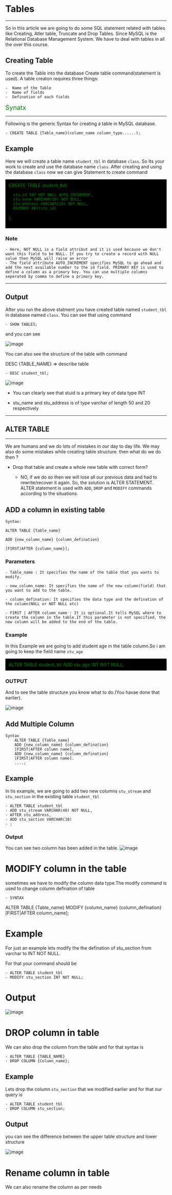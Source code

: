 # Tables
---
So in this article we are going to do some SQL statement related with tables like Creating, 
Atler table, Truncate and Drop Tables. Since MySQL is the Relational Database Management System. We have to deal with tables in all the over this course. 

## Creating Table
To create the Table into the database Create table command(statement is used). A table creaton requires three things:

    -  Name of the Table 
    -  Name of fields
    -  Defination of each fields

<span style="color:Green;font-size:20px"> Synatx</span>

---
Following is the generic Syntax for creating a table in MySQL database.

    - CREATE TABLE {Table_name}(column_name column_type......);
## Example 
  Here we will create a table name `student_tbl` in database `class`. So Its your work to create and use the database name `class`.
  After creating and using the database `class` now we can give Statement to create command
  <div style="color:green;  background-color: black; padding:10px">
  CREATE TABLE student_tbl(

      stu_id INT NOT NULL AUTO_INCREMENT,
      stu_name VARCHAR(50) NOT NULL,
      stu_address VARCHAR(20) NOT NULL,
      PRIMARY KEY(stu_id)
  );
  </div>

  ### Note
    - Here, NOT NULL is a field attribut and it is used because we don't want this field to be NULL. If you try to create a record with NULL value then MySQL will raise an error
    - The field attribute AUTO_INCREMENT specifies MySQL to go ahead and add the next available number to the id field. PRIMARY KEY is used to define a column as a primary key. You can use multiple columns seperated by comma to define a primary key.
---
## Output 

After you run the above statment you have created table named `student_tbl` in database named `class`. You can see that using command 
    
    - SHOW TABLES;

and you can see

![image](../images/s3/crt_table.PNG)

You can also see the structure of the table with command 

DESC {TABLE_NAME} => describe table 

    - DESC student_tbl;

![image](../images/s3/desc_table.PNG)

- You can clearly see that stuid is a primary key of data type INT


- stu_name and stu_address is of type varchar of length 50 and 20 respectively


---
## ALTER TABLE
---
We are humans and we do lots of mistakes in our day to day life. We may also do some mistakes while creating table structure. then what do we do then ?

- Drop that table and create a whole new table with correct form?

    - NO, if we do so then we will lose all our previous data and had to rewrite/recover it again. So, the solution is ALTER STATEMENT. ALTER statement is used with `ADD`, `DROP` and `MODIFY` commands according to the situations.
  
## ADD a column in existing table

    Syntax:

    ALTER TABLE {Table_name}

    ADD {new_column_name} {column_defination}

    [FIRST|AFTER {column_name}];

### Parameters

    - Table_name : It specifies the name of the table that you wants to modify.

    - new_column_name: It specifies the name of the new column(field) that you want to add to the table.

    - column_defination: It specifies the data type and the defination of the column(NULL or NOT NULL etc)

    - FIRST | AFTER column_name : It is optional.It tells MySQL where to create the column in the table.If this parameter is not specified, the new column will be added to the end of the table.
  
### Example
In this Example we are going to add student age in the table column.So i am going to keep the field name `stu_age`

 <div style="color:green;  background-color: black; padding:10px">
  ALTER TABLE student_tbl ADD stu_age INT NOT NULL;
  </div>

### OUTPUT
And to see the table structure you know what to do.(You havae done that earlier).

![image](../images/s3/addcol.png)


## Add Multiple Column
    
    Syntax
        ALTER TABLE {Table_name}
        ADD {new_column_name} {column_defination}
        [FIRST|AFTER column name],
        ADD {new_column_name} {column_defination}
        [FIRST|AFTER column name].
        ....;

## Example 

In tis example, we are going to add two new columns `stu_stream` and `stu_section` in the existing table `student_tbl`

    - ALTER TABLE student_tbl
    - ADD stu_stream VARCHAR(40) NOT NULL,
    - AFTER stu_address,
    - ADD stu_section VARCHAR(10)
    - ;

### Output
You can see two column has been added in the table.
![image](../images/s3/multi_add_column.png)

# MODIFY column in the table
 sometimes we have to modify the column data type.The modify command is used to change column defination of table

    - SYNTAX
  ALTER TABLE {Table_name} 
  MODIFY {column_name} {column_defination} 
  [FIRST|AFTER column_name];

  # Example 
  For just an example lets modify the the defination of stu_section from varchar to INT NOT NULL.

  For that your command should be 
  
    - ALTER TABLE student_tbl
    - MODIFY stu_section INT NOT NULL;


  # Output
  ![image](../images/s3/modify_col.png)


  # DROP column in table
  We can also drop the column from the table and for that syntax is
    
    - ALTER TABLE {TABLE_NAME}
    - DROP COLUMN {Column_name};
 ## Example
 Lets drop the column `stu_section` that we modified earlier and for that our query is

    - ALTER TABLE student_tbl
    - DROP COLUMN stu_section;

 ## Output

 you can see the difference between the upper table structure and lower structure

 ![image](../images/s3/drop_col.png)

 # Rename column in table
 We can also rename the column as per needs 




    
    




